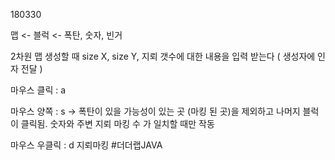 180330

맵 <- 블럭 <- 폭탄, 숫자, 빈거

2차원 맵
생성할 때 size X, size Y, 지뢰 갯수에 대한 내용을 입력 받는다 ( 생성자에 인자 전달 )

마우스 클릭 : a

마우스 양쪽 : s -> 폭탄이 있을 가능성이 있는 곳 (마킹 된 곳)을 제외하고 나머지 블럭이 클릭됨.
숫자와 주변 지뢰 마킹 수 가 일치할 때만 작동

마우스 우클릭 : d
	지뢰마킹
#더더랩JAVA